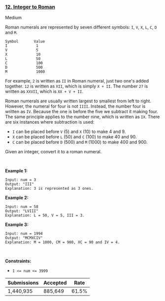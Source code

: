 ### [12. Integer to Roman](https://leetcode.com/problems/integer-to-roman/)

Medium

Roman numerals are represented by seven different symbols: `` I ``, `` V ``, `` X ``, `` L ``, `` C ``, `` D `` and `` M ``.

```
Symbol       Value
I             1
V             5
X             10
L             50
C             100
D             500
M             1000
```

For example, `` 2 `` is written as `` II `` in Roman numeral, just two one's added together. `` 12 `` is written as `` XII ``, which is simply `` X + II ``. The number `` 27 `` is written as `` XXVII ``, which is `` XX + V + II ``.

Roman numerals are usually written largest to smallest from left to right. However, the numeral for four is not `` IIII ``. Instead, the number four is written as `` IV ``. Because the one is before the five we subtract it making four. The same principle applies to the number nine, which is written as `` IX ``. There are six instances where subtraction is used:

*   `` I `` can be placed before `` V `` (5) and `` X `` (10) to make 4 and 9. 
*   `` X `` can be placed before `` L `` (50) and `` C `` (100) to make 40 and 90. 
*   `` C `` can be placed before `` D `` (500) and `` M `` (1000) to make 400 and 900.

Given an integer, convert it to a roman numeral.

 

<strong class="example">Example 1:</strong>

```
Input: num = 3
Output: "III"
Explanation: 3 is represented as 3 ones.
```

<strong class="example">Example 2:</strong>

```
Input: num = 58
Output: "LVIII"
Explanation: L = 50, V = 5, III = 3.
```

<strong class="example">Example 3:</strong>

```
Input: num = 1994
Output: "MCMXCIV"
Explanation: M = 1000, CM = 900, XC = 90 and IV = 4.
```

 

__Constraints:__

*   `` 1 <= num <= 3999 ``

| Submissions    | Accepted     | Rate   |
| -------------- | ------------ | ------ |
| 1,440,935 | 885,649 | 61.5% |